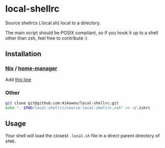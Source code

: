 # local-shellrc

Source shellrcs (.local.sh) local to a directory.

The main script should be POSIX compliant, so if you hook it up to a shell other than zsh, feel free to contribute :)

## Installation

### [Nix](https://nixos.org/nix/) / [home-manager](https://github.com/rycee/home-manager)

Add [this line](https://github.com/414owen/dotfiles/blob/2789e45114881fb242724ab01107b4fcd44a40d5/zsh.nix#L14)

### Other

```zsh
git clone git@github.com:414owen/local-shellrc.git
echo ". $PWD/local-shellrc/source-local-shellrc.zsh" >> ~/.zshrc
```

## Usage

Your shell will load the closest `.local.sh` file in a direct parent directory of `$PWD`.

